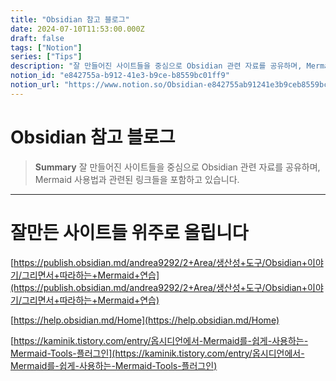 ```yaml
---
title: "Obsidian 참고 블로그"
date: 2024-07-10T11:53:00.000Z
draft: false
tags: ["Notion"]
series: ["Tips"]
description: "잘 만들어진 사이트들을 중심으로 Obsidian 관련 자료를 공유하며, Mermaid 사용법과 관련된 링크들을 포함하고 있습니다."
notion_id: "e842755a-b912-41e3-b9ce-b8559bc01ff9"
notion_url: "https://www.notion.so/Obsidian-e842755ab91241e3b9ceb8559bc01ff9"
---
```


# Obsidian 참고 블로그

> **Summary**
> 잘 만들어진 사이트들을 중심으로 Obsidian 관련 자료를 공유하며, Mermaid 사용법과 관련된 링크들을 포함하고 있습니다.

---

# 잘만든 사이트들 위주로 올립니다

[https://publish.obsidian.md/andrea9292/2+Area/생산성+도구/Obsidian+이야기/그리면서+따라하는+Mermaid+연습](https://publish.obsidian.md/andrea9292/2+Area/생산성+도구/Obsidian+이야기/그리면서+따라하는+Mermaid+연습)

[https://help.obsidian.md/Home](https://help.obsidian.md/Home)

[https://kaminik.tistory.com/entry/옵시디언에서-Mermaid를-쉽게-사용하는-Mermaid-Tools-플러그인](https://kaminik.tistory.com/entry/옵시디언에서-Mermaid를-쉽게-사용하는-Mermaid-Tools-플러그인)

